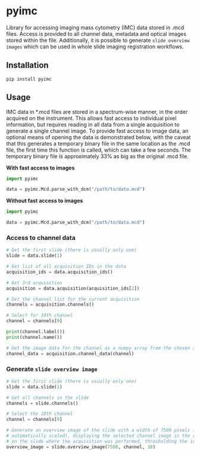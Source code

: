 # pyimc

Library for accessing imaging mass cytometry (IMC) data stored in .mcd files. Access is provided to all channel data, metadata and optical images stored within the file. Additionally, it is possible to generate `slide overview images` which can be used in whole slide imaging registration workflows.


## Installation
```
pip install pyimc
```

## Usage
IMC data in *.mcd files are stored in a spectrum-wise manner, in the order acquired on the instrument. This allows fast access to individual pixel 
information, but requires reading in all data from a single acquisition to generate a single channel image. To provide fast access to image data, an optional
means of opening the data is demonstrated below, with the caveat that this generates a temporary binary file in the same location as the .mcd file, the first time
this function is called, which can take a few seconds. The temporary binary file is approximately 33% as big as the original .mcd file.


**With fast access to images**

```python
import pyimc

data = pyimc.Mcd.parse_with_dcm("/path/to/data.mcd")
```

**Without fast access to images**

```python
import pyimc

data = pyimc.Mcd.parse_with_dcm("/path/to/data.mcd")

```

### Access to channel data

```python
# Get the first slide (there is usually only one)
slide = data.slide(1)

# Get list of all acquisition IDs in the data
acquisition_ids = data.acquisition_ids() 

# Get 3rd acquisition
acquisition = data.acquisition(acquisition_ids[2])

# Get the channel list for the current acquisition
channels = acquisition.channels()

# Select for 10th channel
channel = channels[9]

print(channel.label())
print(channel.name())

# Get the image data for the channel as a numpy array from the chosen acquisition
channel_data = acquisition.channel_data(channel)
```


### Generate `slide overview image`
```python
# Get the first slide (there is usually only one)
slide = data.slide(1)

# Get all channels in the slide
channels = slide.channels()

# Select the 10th channel
channel = channels[9]

# Generate an overview image of the slide with a width of 7500 pixels (height will be 
# automatically scaled), displaying the selected channel image in the relative location
# on the slide where the acquisition was performed, thresholding the intensity at 10
overview_image = slide.overview_image(7500, channel, 10)
```